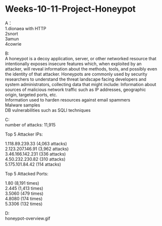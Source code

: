 # Weeks-10-11-Project-Honeypot      
A：        
1.dionaea with HTTP          
2snort                
3amun           
4cowrie       
            
B:           
A honeypot is a decoy application, server, or other networked resource that intentionally exposes insecure features which, when exploited by an attacker, will reveal information about the methods, tools, and possibly even the identity of that attacker. Honeypots are commonly used by security researchers to understand the threat landscape facing developers and system administrators, collecting data that might include:
Information about sources of malicious network traffic such as IP addresses, geographic origin, targeted ports, etc.             
Information used to harden resources against email spammers            
Malware samples             
DB vulnerabilities such as SQLI techniques             
              
C:        
number of attacks: 11,915              

Top 5 Attacker IPs:               
                       
1.118.89.239.33 (4,063 attacks)                
2.123.207.146.91 (3,962 attacks)                    
3.46.166.142.231 (336 attacks)                       
4.50.232.230.82 (310 attacks)                   
5.175.101.84.42 (114 attacks)                     
                      
Top 5 Attacked Ports:                       
                  
1.80 (8,191 times)                 
2.445 (1,413 times)                  
3.5060 (479 times)                
4.8080 (174 times)                 
5.3306 (132 times)                    
               
D:                 
honeypot-overview.gif
